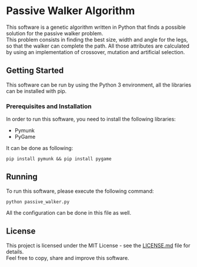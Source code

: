 # Passive Walker Algorithm

This software is a genetic algorithm written in Python that finds a possible solution for the passive walker problem.  
This problem consists in finding the best size, width and angle for the legs, so that the walker can complete the path. All those attributes are calculated by using an implementation of crossover, mutation and artificial selection.

## Getting Started

This software can be run by using the Python 3 environment, all the libraries can be installed with pip.

### Prerequisites and Installation

In order to run this software, you need to install the following libraries:

- Pymunk
- PyGame

It can be done as following:

```
pip install pymunk && pip install pygame
```

## Running

To run this software, please execute the following command:

```
python passive_walker.py
```

All the configuration can be done in this file as well.

## License

This project is licensed under the MIT License - see the [LICENSE.md](LICENSE.md) file for details.  
Feel free to copy, share and improve this software.
